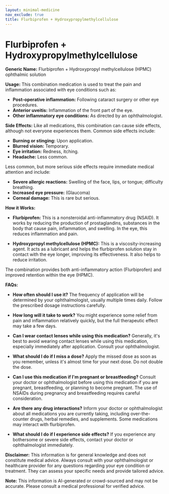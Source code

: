 ```yaml
---
layout: minimal-medicine
nav_exclude: true
title: Flurbiprofen + Hydroxypropylmethylcellulose
---
```


# Flurbiprofen + Hydroxypropylmethylcellulose

**Generic Name:** Flurbiprofen + Hydroxypropyl methylcellulose (HPMC) ophthalmic solution

**Usage:** This combination medication is used to treat the pain and inflammation associated with eye conditions such as:

* **Post-operative inflammation:** Following cataract surgery or other eye procedures.
* **Anterior uveitis:** Inflammation of the front part of the eye.
* **Other inflammatory eye conditions:** As directed by an ophthalmologist.


**Side Effects:**  Like all medications, this combination can cause side effects, although not everyone experiences them.  Common side effects include:

* **Burning or stinging:** Upon application.
* **Blurred vision:** Temporary.
* **Eye irritation:** Redness, itching.
* **Headache:** Less common.

Less common, but more serious side effects require immediate medical attention and include:

* **Severe allergic reactions:** Swelling of the face, lips, or tongue; difficulty breathing.
* **Increased eye pressure:**  (Glaucoma)
* **Corneal damage:**  This is rare but serious.


**How it Works:**

* **Flurbiprofen:** This is a nonsteroidal anti-inflammatory drug (NSAID). It works by reducing the production of prostaglandins, substances in the body that cause pain, inflammation, and swelling. In the eye, this reduces inflammation and pain.

* **Hydroxypropyl methylcellulose (HPMC):** This is a viscosity-increasing agent.  It acts as a lubricant and helps the flurbiprofen solution stay in contact with the eye longer, improving its effectiveness.  It also helps to reduce irritation.

The combination provides both anti-inflammatory action (Flurbiprofen) and improved retention within the eye (HPMC).


**FAQs:**

* **How often should I use it?**  The frequency of application will be determined by your ophthalmologist, usually multiple times daily.  Follow the prescribed dosage instructions carefully.

* **How long will it take to work?**  You might experience some relief from pain and inflammation relatively quickly, but the full therapeutic effect may take a few days.

* **Can I wear contact lenses while using this medication?** Generally, it's best to avoid wearing contact lenses while using this medication, especially immediately after application.  Consult your ophthalmologist.

* **What should I do if I miss a dose?** Apply the missed dose as soon as you remember, unless it's almost time for your next dose. Do not double the dose.

* **Can I use this medication if I'm pregnant or breastfeeding?**  Consult your doctor or ophthalmologist before using this medication if you are pregnant, breastfeeding, or planning to become pregnant.  The use of NSAIDs during pregnancy and breastfeeding requires careful consideration.

* **Are there any drug interactions?**  Inform your doctor or ophthalmologist about all medications you are currently taking, including over-the-counter drugs, herbal remedies, and supplements.  Some medications may interact with flurbiprofen.

* **What should I do if I experience side effects?**  If you experience any bothersome or severe side effects, contact your doctor or ophthalmologist immediately.


**Disclaimer:** This information is for general knowledge and does not constitute medical advice. Always consult with your ophthalmologist or healthcare provider for any questions regarding your eye condition or treatment.  They can assess your specific needs and provide tailored advice.


**Note:** This information is AI-generated or crowd-sourced and may not be accurate. Please consult a medical professional for verified advice.